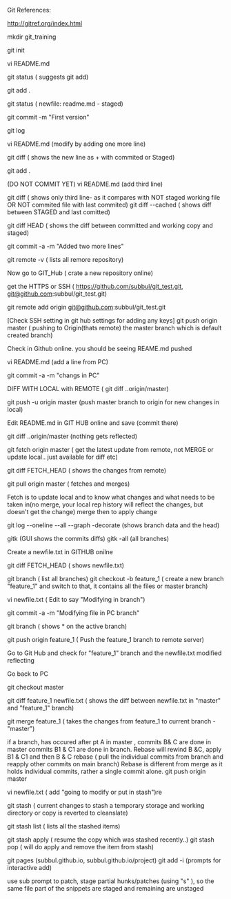 Git
References:

http://gitref.org/index.html


mkdir git_training

git init

vi README.md

git status ( suggests git add)

git add .

git status ( newfile: readme.md - staged)

git commit -m "First version"

git log

vi README.md (modify by adding one more line)

git diff ( shows the new line as + with commited or Staged)

git add .

(DO NOT COMMIT YET)
vi README.md (add third line)

git diff ( shows only third line- as it compares with NOT staged working file OR NOT commited file with last commited)
git diff --cached ( shows diff between STAGED and last comitted)

git diff HEAD ( shows the diff between committed and working copy and staged)

git commit -a -m "Added two more lines"

git remote -v ( lists all remore repository)

Now go to GIT_Hub ( crate a new repository online)

get the HTTPS or SSH ( https://github.com/subbul/git_test.git, git@github.com:subbul/git_test.git)

git remote add  origin git@github.com:subbul/git_test.git

[Check SSH setting in git hub settings for adding any keys]
git push origin master ( pushing to Origin(thats remote) the master branch which is default created branch)


Check in Github online. you should be seeing REAME.md pushed

vi README.md (add a line from PC)

git commit -a -m "changs in PC"

DIFF WITH LOCAL with REMOTE ( git diff ..origin/master)

git push -u origin master (push master branch to origin for new changes in local)

Edit README.md in GIT HUB online and save (commit there)

git diff ..origin/master (nothing gets reflected)

git fetch origin master ( get the latest update from remote, not MERGE or update local.. just available for diff etc)

git diff FETCH_HEAD ( shows the changes from remote)

git pull origin master ( fetches and merges)

Fetch is to update local and to know what changes and what needs to be taken in(no merge, your local rep history will reflect the changes, but doesn't get the change)
merge then to apply change


git log --oneline --all --graph -decorate (shows branch data and the head)

gitk (GUI shows the commits diffs)
gitk -all (all branches)


Create a newfile.txt in GITHUB onilne

git diff FETCH_HEAD ( shows newfile.txt)


git branch ( list all branches)
git checkout -b feature_1 ( create a new branch "feature_1" and switch to that, it contains all the files or master branch)

vi newfile.txt ( Edit to say "Modifying in branch")

git commit -a -m "Modifying file in PC branch"

git branch ( shows * on the active branch)

git push origin feature_1 ( Push the feature_1 branch to remote server)

Go to Git Hub and check for "feature_1" branch and the newfile.txt modified reflecting

Go back to PC

git checkout master

git diff feature_1 newfile.txt ( shows the diff between newfile.txt in "master" and "feature_1" branch)

git merge feature_1 ( takes the changes from feature_1 to current branch - "master")


if a branch, has occured after pt A in master , commits B& C are done in master
commits B1 & C1 are done in branch.
Rebase will rewind B &C, apply B1 & C1 and then B & C
rebase ( pull the individual commits from branch and reapply other commits on main branch)
Rebase is different from merge as it holds individual commits, rather a single commit alone.
git push origin master


vi newfile.txt ( add "going to modify or put in stash")re

git stash ( current changes to stash a temporary storage and working directory or copy is reverted to cleanslate)

git stash list ( lists all the stashed items)

git stash apply ( resume the copy which was stashed recently..)
git stash pop ( will do apply and remove the item from stash)


git pages (subbul.github.io, subbul.github.io/project)
git add -i (prompts for interactive add)

use sub prompt to patch, stage partial hunks/patches (using "s" ), so the same file part of the snippets are staged and remaining are unstaged
